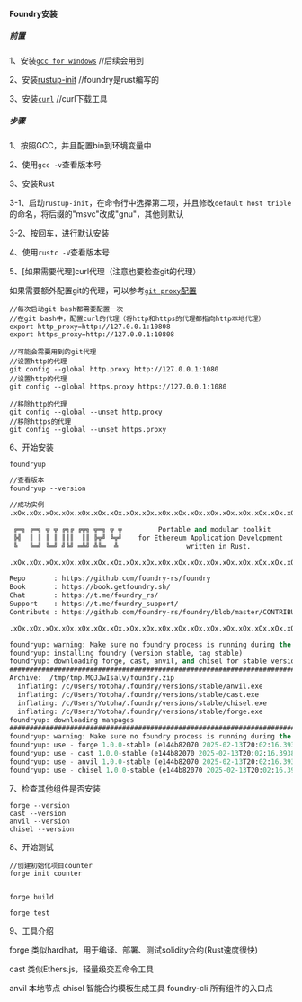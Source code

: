 #### Foundry安装

##### 前置


1、安装[`gcc for windows`](https://sourceforge.net/)   //后续会用到

2、安装[rustup-init](https://www.rust-lang.org/zh-CN/)  //foundry是rust编写的

3、安装[`curl`](https://curl.se/)  //curl下载工具

##### 步骤

1、按照GCC，并且配置bin到环境变量中

2、使用`gcc -v`查看版本号

3、安装Rust

3-1、启动`rustup-init`，在命令行中选择第二项，并且修改`default host triple`的命名，将后缀的"msvc"改成"gnu"，其他则默认

3-2、按回车，进行默认安装

4、使用`rustc -V`查看版本号

5、[如果需要代理]curl代理（注意也要检查git的代理）

如果需要额外配置git的代理，可以参考[`git proxy`配置](https://gist.github.com/evantoli/f8c23a37eb3558ab8765)

```
//每次启动git bash都需要配置一次
//在git bash中，配置curl的代理（将http和https的代理都指向http本地代理）
export http_proxy=http://127.0.0.1:10808
export https_proxy=http://127.0.0.1:10808

//可能会需要用到的git代理
//设置http的代理
git config --global http.proxy http://127.0.0.1:1080
//设置http的代理
git config --global https.proxy https://127.0.0.1:1080

//移除http的代理
git config --global --unset http.proxy
//移除https的代理
git config --global --unset https.proxy
```

6、开始安装

```cl
foundryup

//查看版本
foundryup --version

//成功实例
.xOx.xOx.xOx.xOx.xOx.xOx.xOx.xOx.xOx.xOx.xOx.xOx.xOx.xOx.xOx.xOx.xOx.xOx

 ╔═╗ ╔═╗ ╦ ╦ ╔╗╔ ╔╦╗ ╦═╗ ╦ ╦         Portable and modular toolkit
 ╠╣  ║ ║ ║ ║ ║║║  ║║ ╠╦╝ ╚╦╝    for Ethereum Application Development
 ╚   ╚═╝ ╚═╝ ╝╚╝ ═╩╝ ╩╚═  ╩                 written in Rust.

.xOx.xOx.xOx.xOx.xOx.xOx.xOx.xOx.xOx.xOx.xOx.xOx.xOx.xOx.xOx.xOx.xOx.xOx

Repo       : https://github.com/foundry-rs/foundry
Book       : https://book.getfoundry.sh/
Chat       : https://t.me/foundry_rs/
Support    : https://t.me/foundry_support/
Contribute : https://github.com/foundry-rs/foundry/blob/master/CONTRIBUTING.md

.xOx.xOx.xOx.xOx.xOx.xOx.xOx.xOx.xOx.xOx.xOx.xOx.xOx.xOx.xOx.xOx.xOx.xOx

foundryup: warning: Make sure no foundry process is running during the install process!
foundryup: installing foundry (version stable, tag stable)
foundryup: downloading forge, cast, anvil, and chisel for stable version
######################################################################## 100.0%
Archive:  /tmp/tmp.MQJJwIsalv/foundry.zip
  inflating: /c/Users/Yotoha/.foundry/versions/stable/anvil.exe
  inflating: /c/Users/Yotoha/.foundry/versions/stable/cast.exe
  inflating: /c/Users/Yotoha/.foundry/versions/stable/chisel.exe
  inflating: /c/Users/Yotoha/.foundry/versions/stable/forge.exe
foundryup: downloading manpages
######################################################################## 100.0%
foundryup: warning: Make sure no foundry process is running during the install process!
foundryup: use - forge 1.0.0-stable (e144b82070 2025-02-13T20:02:16.393821500Z)
foundryup: use - cast 1.0.0-stable (e144b82070 2025-02-13T20:02:16.393821500Z)
foundryup: use - anvil 1.0.0-stable (e144b82070 2025-02-13T20:02:16.393821500Z)
foundryup: use - chisel 1.0.0-stable (e144b82070 2025-02-13T20:02:16.393821500Z)

```

7、检查其他组件是否安装

```
forge --version
cast --version
anvil --version
chisel --version
```

8、开始测试

```
//创建初始化项目counter
forge init counter


forge build

forge test
```

9、工具介绍

forge 类似hardhat，用于编译、部署、测试solidity合约(Rust速度很快)

cast 类似Ethers.js，轻量级交互命令工具

anvil 本地节点
chisel  智能合约模板生成工具
foundry-cli  所有组件的入口点


